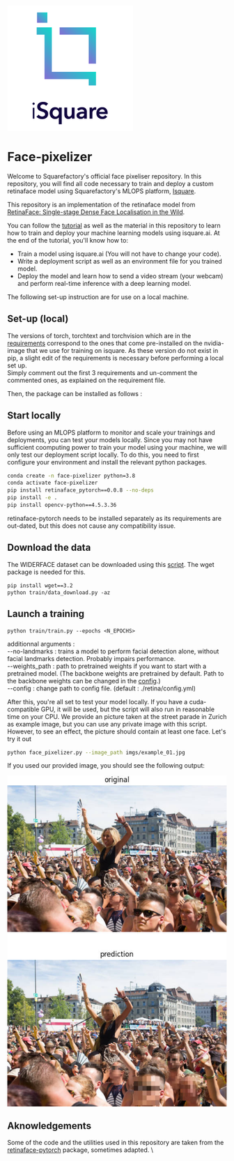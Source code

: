 ![iSquare](imgs/iSquare-color.png)

# Face-pixelizer
Welcome to Squarefactory's official face pixeliser repository. In this repository, you will find all code necessary to train and deploy a custom retinaface model using Squarefactory's MLOPS platform, [Isquare](https://app.isquare.ai).

This repository is an implementation of the retinaface model from [RetinaFace: Single-stage Dense Face Localisation in the Wild](https://arxiv.org/pdf/1905.00641.pdf).

You can follow the [tutorial](docs.isquare.ai) as well as the material in this repository to learn how to train and deploy your machine learning models using isquare.ai. At the end of the tutorial, you'll know how to:
- Train a model using isquare.ai (You will not have to change your code).
- Write a deployment script as well as an environment file for you trained model.
- Deploy the model and learn how to send a video stream (your webcam) and perform real-time inference with a deep learning model.

The following set-up instruction are for use on a local machine.

## Set-up (local)
The versions of torch, torchtext and torchvision which are in the [requirements](train/train_requirements.txt) correspond to the ones that come pre-installed on the nvidia-image that we use for training on isquare. As these version do not exist in pip, a slight edit of the requirements is necessary before performing a local set up. \
Simply comment out the first 3 requirements and  un-comment the commented ones, as explained on the requirement file.

Then, the package can be installed as follows : 

## Start locally
Before using an MLOPS platform to monitor and scale your trainings and deployments, you can test your models locally. Since you may not have sufficient coomputing power to train your model using your machine, we will only test our deployment script locally. To do this, you need to first configure your environment and install the relevant python packages.

```bash
conda create -n face-pixelizer python=3.8
conda activate face-pixelizer
pip install retinaface_pytorch==0.0.8 --no-deps
pip install -e .
pip install opencv-python==4.5.3.36
```

retinaface-pytorch needs to be installed separately as its requirements are out-dated, but this does not cause any compatibility issue.

## Download the data
The WIDERFACE dataset can be downloaded using this [script](train/data_download.py). The wget package is needed for this.
```
pip install wget==3.2
python train/data_download.py -az
```

## Launch a training
```
python train/train.py --epochs <N_EPOCHS> 
```
additionnal arguments : \
--no-landmarks : trains a model to perform facial detection alone, without facial landmarks detection. Probably impairs performance. \
--weights_path : path to pretrained weights if you want to start with a pretrained model. (The backbone weights are pretrained by default. Path to the backbone weights can be changed in the [config](retina/config.yml).) \
--config : change path to config file. (default : ./retina/config.yml)

After this, you're all set to test your model locally. If you have a cuda-compatible GPU, it will be used, but the script will also run in reasonable time on your CPU. We provide an picture taken at the street parade in Zurich as example image, but you can use any private image with this script. However, to see an effect, the picture should contain at least one face.
Let's try it out


```bash
python face_pixelizer.py --image_path imgs/example_01.jpg
```
If you used our provided image, you should see the following output:

![example](imgs/plot.jpg)


## Aknowledgements
Some of the code and the utilities used in this repository are taken from the [retinaface-pytorch](https://github.com/ternaus/retinaface) package, sometimes adapted. \
